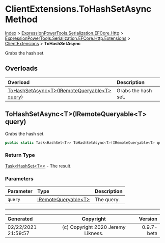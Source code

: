 ﻿# ClientExtensions.ToHashSetAsync Method

[Index](../index.md) > [ExpressionPowerTools.Serialization.EFCore.Http](ExpressionPowerTools.Serialization.EFCore.Http.a.md) > [ExpressionPowerTools.Serialization.EFCore.Http.Extensions](ExpressionPowerTools.Serialization.EFCore.Http.Extensions.n.md) > [ClientExtensions](ExpressionPowerTools.Serialization.EFCore.Http.Extensions.ClientExtensions.cs.md) > **ToHashSetAsync**

Grabs the hash set.

## Overloads

| Overload | Description |
| :-- | :-- |
| [ToHashSetAsync&lt;T>(IRemoteQueryable&lt;T> query)](#tohashsetasynctiremotequeryablet-query) | Grabs the hash set. |
## ToHashSetAsync&lt;T>(IRemoteQueryable&lt;T> query)

Grabs the hash set.

```csharp
public static Task<HashSet<T>> ToHashSetAsync<T>(IRemoteQueryable<T> query)
```

### Return Type

 [Task&lt;HashSet&lt;T>>](https://docs.microsoft.com/dotnet/api/system.threading.tasks.task-1)  - The result.

### Parameters

| Parameter | Type | Description |
| :-- | :-- | :-- |
| `query` | [IRemoteQueryable&lt;T>](ExpressionPowerTools.Serialization.EFCore.Http.Signatures.IRemoteQueryable`1.i.md) | The query. |



---

| Generated | Copyright | Version |
| :-- | :-: | --: |
| 02/22/2021 21:59:57 | (c) Copyright 2020 Jeremy Likness. | 0.9.7-beta |
